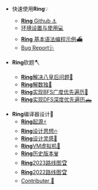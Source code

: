 * 快速使用**Ring**💡
  - [**Ring** Github ⚓️](https://github.com/GeneralSandman/Ring)
  - [环境设置与使用💻](./markdown/Ring使用/环境设置.md)
  - [**Ring** 基本语法编程示例⛴](./markdown/Ring使用/Ring基本语法编程示例.md)
  - [Bug Report🩺](./markdown/Ring使用/bug-report.md)

* **Ring**砍题🪓
  - [**Ring**解决八皇后问题👸](./markdown/Ring砍题/八皇后问题.md)
  - [**Ring**解数独📝](./markdown/Ring砍题/数独.md)
  - [**Ring**实现BFS广度优先遍历🚗](./markdown/Ring砍题/BFS广度优先遍历.md)
  - [**Ring**实现DFS深度优先遍历🛻](./markdown/Ring砍题/DFS深度优先遍历.md)
  

- **Ring**编译器设计🔨
  - [**Ring**起源⚡](./markdown/Ring编译器设计/Ring起源.md)
  - [**Ring**设计思想🔥](./markdown/Ring编译器设计/Ring设计思想.md)
  - [**Ring**设计灵感🌋](./markdown/Ring编译器设计/Ring设计灵感.md)
  - [**Ring**VM虚拟机🚀](./markdown/Ring编译器设计/Ring虚拟机.md)
  - [**Ring**历史版本🗑](./markdown/Ring编译器设计/Ring历史版本.md)
  - [**Ring**2023路线图🏆](./markdown/Ring编译器设计/Ring-2023路线图.md)
  - [**Ring**2022路线图🏆](./markdown/Ring编译器设计/Ring-2022路线图.md)
  - [Contributer    🧠](./markdown/Ring编译器设计/Ringcontributer.md)